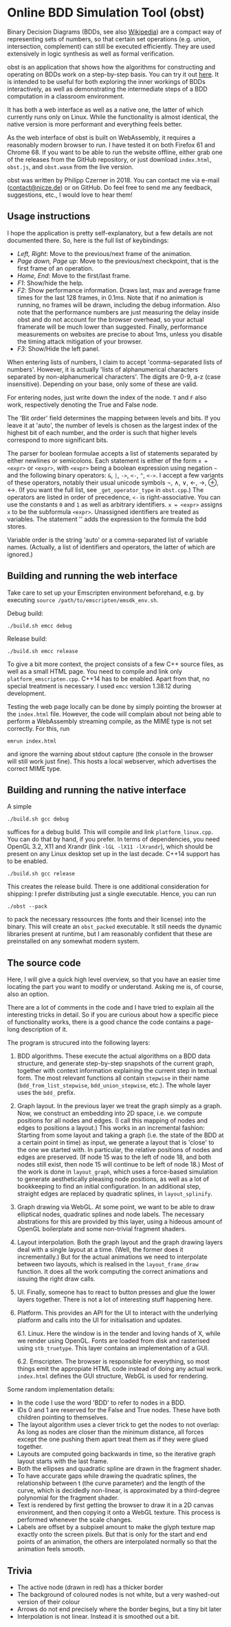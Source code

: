 # Online BDD Simulation Tool (obst)

Binary Decision Diagrams (BDDs, see also [Wikipedia](https://en.wikipedia.org/wiki/Binary_decision_diagram)) are a compact way of representing sets of numbers, so that certain set operations (e.g. union, intersection, complement) can still be executed efficiently. They are used extensively in logic synthesis as well as formal verification.

obst is an application that shows how the algorithms for constructing and operating on BDDs work on a step-by-step basis. You can try it out [here](https://nicze.de/philipp/bdds). It is intended to be useful for both exploring the inner workings of BDDs interactively, as well as demonstrating the intermediate steps of a BDD computation in a classroom environment.

It has both a web interface as well as a native one, the latter of which currently runs only on Linux. While the functionality is almost identical, the native version is more performant and everything feels better.

As the web interface of obst is built on WebAssembly, it requires a reasonably modern browser to run. I have tested it on both Firefox 61 and Chrome 68. If you want to be able to run the website offline, either grab one of the releases from the GitHub repository, or just download `index.html`, `obst.js`, and `obst.wasm` from the live version.

obst was written by Philipp Czerner in 2018. You can contact me via e-mail (contact@nicze.de) or on GitHub. Do feel free to send me any feedback, suggestions, etc., I would love to hear them!

## Usage instructions

I hope the application is pretty self-explanatory, but a few details are not documented there. So, here is the full list of keybindings:

* *Left, Right*: Move to the previous/next frame of the animation.
* *Page down, Page up*: Move to the previous/next checkpoint, that is the first frame of an operation.
* *Home, End*: Move to the first/last frame.
* *F1*: Show/hide the help.
* *F2*: Show performance information. Draws last, max and average frame times for the last 128 frames, in 0.1ms. Note that if no animation is running, no frames will be drawn, including the debug information. Also note that the performance numbers are just measuring the delay inside obst and do not account for the browser overhead, so your actual framerate will be much lower than suggested. Finally, performance measurements on websites are precise to about 1ms, unless you disable the timing attack mitigation of your browser.
* *F3*: Show/Hide the left panel.

When entering lists of numbers, I claim to accept 'comma-separated lists of numbers'. However, it is actually 'lists of alphanumerical characters separated by non-alphanumerical characters'. The digits are 0-9, a-z (case insensitive). Depending on your base, only some of these are valid. 

For entering nodes, just write down the index of the node. `T` and `F` also work, respectively denoting the True and False node.

The 'Bit order' field determines the mapping between levels and bits. If you leave it at 'auto', the number of levels is chosen as the largest index of the highest bit of each number, and the order is such that higher levels correspond to more significant bits.

The parser for boolean formulae accepts a list of statements separated by either newlines or semicolons. Each statement is either of the form `x = <expr>` or `<expr>`, with `<expr>` being a boolean expression using negation `~` and the following binary operators: `&`, `|`, `->`, `<-`, `^`, `<->`. I accept a few variants of these operators, notably their usual unicode symbols ¬, ∧, ∨, ←, →, ⊕, ↔. (If you want the full list, see `_get_operator_type` in `obst.cpp`.) The operators are listed in order of precedence, `<-` is right-associative. You can use the constants `0` and `1` as well as arbitrary identifiers. `x = <expr>` assigns `x` to be the subformula `<expr>`. Unassigned identifiers are treated as variables. The statement '<expr>' adds the expression to the formula the bdd stores.

Variable order is the string 'auto' or a comma-separated list of variable names. (Actually, a list of identifiers and operators, the latter of which are ignored.)

## Building and running the web interface

Take care to set up your Emscripten environment beforehand, e.g. by executing `source /path/to/emscripten/emsdk_env.sh`.

Debug build:

    ./build.sh emcc debug

Release build:

    ./build.sh emcc release

To give a bit more context, the project consists of a few C++ source files, as well as a small HTML page. You need to compile and link only `platform_emscripten.cpp`. C++14 has to be enabled. Apart from that, no special treatment is necessary. I used `emcc` version 1.38.12 during development.

Testing the web page locally can be done by simply pointing the browser at the `index.html` file. However, the code will complain about not being able to perform a WebAssembly streaming compile, as the MIME type is not set correctly. For this, run

    emrun index.html

and ignore the warning about stdout capture (the console in the browser will still work just fine). This hosts a local webserver, which advertises the correct MIME type.

## Building and running the native interface

A simple

    ./build.sh gcc debug

suffices for a debug build. This will compile and link `platform_linux.cpp`. You can do that by hand, if you prefer. In terms of dependencies, you need OpenGL 3.2, X11 and Xrandr (link `-lGL -lX11 -lXrandr`), which should be present on any Linux desktop set up in the last decade. C++14 support has to be enabled.

    ./build.sh gcc release

This creates the release build. There is one additional consideration for shipping: I prefer distributing just a single executable. Hence, you can run

    ./obst --pack

to pack the necessary ressources (the fonts and their license) into the binary. This will create an `obst_packed` executable. It still needs the dynamic libraries present at runtime, but I am reasonably confident that these are preinstalled on any somewhat modern system.

## The source code

Here, I will give a quick high level overview, so that you have an easier time locating the part you want to modify or understand. Asking me is, of course, also an option.

There are a lot of comments in the code and I have tried to explain all the interesting tricks in detail. So if you are curious about how a specific piece of functionality works, there is a good chance the code contains a page-long description of it.

The program is strucured into the following layers:

1. BDD algorithms. These execute the actual algorithms on a BDD data structure, and generate step-by-step snapshots of the current graph, together with context information explaining the current step in textual form. The most relevant functions all contain `stepwise` in their name (`bdd_from_list_stepwise`, `bdd_union_stepwise`, etc.). The whole layer uses the `bdd_` prefix.

2. Graph layout. In the previous layer we treat the graph simply as a graph. Now, we construct an embedding into 2D space, i.e. we compute positions for all nodes and edges. (I call this mapping of nodes and edges to positions a layout.) This works in an incremental fashion: Starting from some layout and taking a graph (i.e. the state of the BDD at a certain point in time) as input, we generate a layout that is 'close' to the one we started with. In particular, the relative positions of nodes and edges are preserved. (If node 15 was to the left of node 18, and both nodes still exist, then node 15 will continue to be left of node 18.) Most of the work is done in `layout_graph`, which uses a force-based simulation to generate aesthetically pleasing node positions, as well as a lot of bookkeeping to find an initial configuration. In an additional step, straight edges are replaced by quadratic splines, in `layout_splinify`.

3. Graph drawing via WebGL. At some point, we want to be able to draw elliptical nodes, quadratic splines and node labels. The necessary abstrations for this are provided by this layer, using a hideous amount of OpenGL boilerplate and some non-trivial fragment shaders.

4. Layout interpolation. Both the graph layout and the graph drawing layers deal with a single layout at a time. (Well, the former does it incrementally.) But for the actual animations we need to interpolate between two layouts, which is realised in the `layout_frame_draw` function. It does all the work computing the correct animations and issuing the right draw calls.

5. UI. Finally, someone has to react to button presses and glue the lower layers together. There is not a lot of interesting stuff happening here.

6. Platform. This provides an API for the UI to interact with the underlying platform and calls into the UI for initialisation and updates.

    6.1. Linux. Here the window is in the tender and loving hands of X, while we render using OpenGL. Fonts are loaded from disk and rasterised using `stb_truetype`. This layer contains an implementation of a GUI.

    6.2. Emscripten. The browser is responsible for everything, so most things emit the appropiate HTML code instead of doing any actual work. `index.html` defines the GUI structure, WebGL is used for rendering.

Some random implementation details:

* In the code I use the word 'BDD' to refer to nodes in a BDD.
* IDs 0 and 1 are reserved for the False and True nodes. These have both children pointing to themselves.
* The layout algorithm uses a clever trick to get the nodes to not overlap: As long as nodes are closer than the minimum distance, all forces except the one pushing them apart treat them as if they were glued together.
* Layouts are computed going backwards in time, so the iterative graph layout starts with the last frame.
* Both the ellipses and quadratic spline are drawn in the fragment shader.
* To have accurate gaps while drawing the quadratic splines, the relationship between t (the curve parameter) and the length of the curve, which is decidedly non-linear, is approximated by a third-degree polynomial for the fragment shader.
* Text is rendered by first getting the browser to draw it in a 2D canvas environment, and then copying it onto a WebGL texture. This process is performed whenever the scale changes.
* Labels are offset by a subpixel amount to make the glyph texture map exactly onto the screen pixels. But that is only for the start and end points of an animation, the others are interpolated normally so that the animation feels smooth.

## Trivia

* The active node (drawn in red) has a thicker border
* The background of coloured nodes is not white, but a very washed-out version of their colour
* Arrows do not end precisely where the border begins, but a tiny bit later
* Interpolation is not linear. Instead it is smoothed out a bit.
